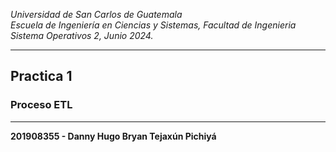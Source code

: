 *Universidad de San Carlos de Guatemala*  
*Escuela de Ingeniería en Ciencias y Sistemas, Facultad de Ingenieria*  
*Sistema Operativos 2, Junio 2024.*  

___
## **Practica 1**
### **Proceso ETL**
___
**201908355 - Danny Hugo Bryan Tejaxún Pichiyá**